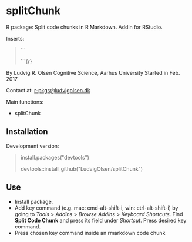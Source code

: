 
<!-- README.md is generated from README.Rmd. Please edit that file -->
splitChunk
==========

R package: Split code chunks in R Markdown. Addin for RStudio.

Inserts:

> ´´´
>
> ´´´{r}

By Ludvig R. Olsen
Cognitive Science, Aarhus University
Started in Feb. 2017

Contact at:
<r-pkgs@ludvigolsen.dk>

Main functions:

-   splitChunk

Installation
------------

Development version:

> install.packages("devtools")
>
> devtools::install\_github("LudvigOlsen/splitChunk")

Use
---

-   Install package.
-   Add key command (e.g. mac: cmd-alt-shift-i, win: ctrl-alt-shift-i)
    by going to *Tools* &gt; *Addins* &gt; *Browse Addins* &gt; *Keyboard Shortcuts*.
    Find **Split Code Chunk** and press its field under *Shortcut*. Press desired key command.
-   Press chosen key command inside an rmarkdown code chunk
